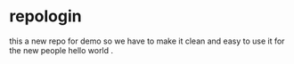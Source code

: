 # repologin
this a new repo for demo 
so we have to make it clean and easy to use it for the new people
hello world .
